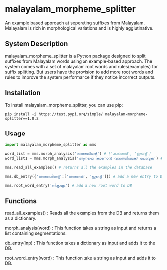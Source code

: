 # malayalam_morpheme_splitter
An example based approach at seperating suffixes from Malayalam. Malayalam is rich in morphological variations and is highly agglutinative.

## System Description

malayalam_morpheme_splitter is a Python package designed to split suffixes from Malayalam words using an example-based approach. The system comes with a set of malayalam root words and rules(examples) for suffix splitting. But users have the provision to add more root words and rules to improve the system performance if they notice incorrect outputs.

## Installation
To install malayalam_morpheme_splitter, you can use pip:

    pip install -i https://test.pypi.org/simple/ malayalam-morpheme-splitter==1.0.2

## Usage

```python
import malayalam_morpheme_splitter as mms

word_list = mms.morph_analysis('കരുതലിൻ്റെ') # ['കരുതൽ', 'ഇൻ്റെ']
word_list1 = mms.morph_analysis('ആനയെ കാണാൻ വനത്തിലേക്ക് പോവുക') # [['ആന', 'എ'], ['കാണാൻ'], ['വനത്തിൽ', 'ഏക്ക്'], ['പോവുക']]

mms.read_all_examples() # returns all the examples in the database

mms.db_entry({'കരുതലിൻ്റെ':['കരുതൽ', 'ഇൻ്റെ']}) # add a new entry to DB

mms.root_word_entry('നികൃഷ്ടം') # add a new root word to DB
```

## Functions
read_all_examples() : Reads all the examples from the DB and returns them as a dictionary.

morph_analysis(word) : This function takes a string as input and returns a list containing segmentations.

db_entry(inp) : This function takes a dictionary as input and adds it to the DB.

root_word_entry(word) : This function take a string as input and adds it to DB.





